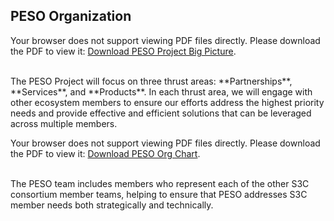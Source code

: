 ## PESO Organization

<p>
    <object data="./PESO-Big-Picture.pdf" type="application/pdf" width="854" height="406">
        <!-- Alternate content for browsers that do not support viewing PDF documents directly -->
        <p>Your browser does not support viewing PDF files directly. Please download the PDF to view it: <a href="./PESO-Big-Picture.pdf">Download PESO Project Big Picture</a>.</p>
    </object>
</p>
<br>
The PESO Project will focus on three thrust areas: **Partnerships**, **Services**, and **Products**. In each thrust area, we will engage with other ecosystem members to ensure our efforts address the highest priority needs and provide effective and efficient solutions that can be leveraged across multiple members.


<p>
    <object data="./PESO2-Org-Chart.pdf" type="application/pdf" width="854" height="406">
        <!-- Alternate content for browsers that do not support viewing PDF documents directly -->
        <p>Your browser does not support viewing PDF files directly. Please download the PDF to view it: <a href="./PESO2-Org-Chart.pdf">Download PESO Org Chart</a>.</p>
    </object>
</p>

<br>
The PESO team includes members who represent each of the other S3C consortium member teams, helping to ensure that PESO addresses S3C member needs both strategically and technically.
